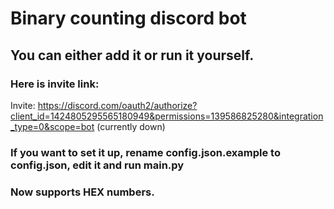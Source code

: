 # Binary counting discord bot
## You can either add it or run it yourself.
### Here is invite link:
Invite: https://discord.com/oauth2/authorize?client_id=1424805295565180949&permissions=139586825280&integration_type=0&scope=bot (currently down)

### If you want to set it up, rename config.json.example to config.json, edit it and run main.py
### Now supports HEX numbers.